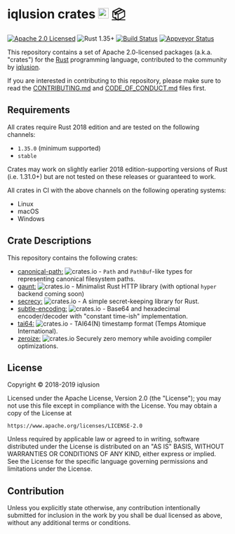 # iqlusion crates <a href="https://www.iqlusion.io"><img src="https://storage.googleapis.com/iqlusion-prod-web-assets/img/logo/iqlusion-rings-sm.png" alt="iqlusion" width="24" height="24"></a> <a href="https://crates.io">📦</a>

[![Apache 2.0 Licensed][license-image]][license-link]
![Rust 1.35+][rustc-image]
[![Build Status][build-image]][build-link]
[![Appveyor Status][appveyor-image]][appveyor-link]

This repository contains a set of Apache 2.0-licensed packages (a.k.a.  "crates")
for the [Rust](https://www.rust-lang.org/) programming language, contributed
to the community by [iqlusion](https://www.iqlusion.io).

If you are interested in contributing to this repository, please make sure to
read the [CONTRIBUTING.md] and [CODE_OF_CONDUCT.md] files first.

[CONTRIBUTING.md]: https://github.com/iqlusioninc/crates/blob/develop/CONTRIBUTING.md
[CODE_OF_CONDUCT.md]: https://github.com/iqlusioninc/crates/blob/develop/CODE_OF_CONDUCT.md

## Requirements

All crates require Rust 2018 edition and are tested on the following channels:

- `1.35.0` (minimum supported)
- `stable`

Crates may work on slightly earlier 2018 edition-supporting versions of Rust
(i.e. 1.31.0+) but are not tested on these releases or guaranteed to work.

All crates in CI with the above channels on the following operating systems:

- Linux
- macOS
- Windows

## Crate Descriptions

This repository contains the following crates:

- [canonical-path:](https://github.com/iqlusioninc/crates/tree/develop/canonical-path)
  ![crates.io](https://img.shields.io/crates/v/canonical-path.svg) -
  `Path` and `PathBuf`-like types for representing canonical filesystem paths.
- [gaunt:](https://github.com/iqlusioninc/crates/tree/develop/gaunt)
  ![crates.io](https://img.shields.io/crates/v/gaunt.svg) -
  Minimalist Rust HTTP library (with optional `hyper` backend coming soon)
- [secrecy:](https://github.com/iqlusioninc/crates/tree/develop/secrecy)
  ![crates.io](https://img.shields.io/crates/v/secrecy.svg) -
  A simple secret-keeping library for Rust.
- [subtle-encoding:](https://github.com/iqlusioninc/crates/tree/develop/subtle-encoding)
  ![crates.io](https://img.shields.io/crates/v/subtle-encoding.svg) -
  Base64 and hexadecimal encoder/decoder with "constant time-ish" implementation.
- [tai64:](https://github.com/iqlusioninc/crates/tree/develop/tai64)
  ![crates.io](https://img.shields.io/crates/v/tai64.svg) -
  TAI64(N) timestamp format (Temps Atomique International).
- [zeroize:](https://github.com/iqlusioninc/crates/tree/develop/zeroize)
  ![crates.io](https://img.shields.io/crates/v/zeroize.svg)
  Securely zero memory while avoiding compiler optimizations.

## License

Copyright © 2018-2019 iqlusion

Licensed under the Apache License, Version 2.0 (the "License");
you may not use this file except in compliance with the License.
You may obtain a copy of the License at

    https://www.apache.org/licenses/LICENSE-2.0

Unless required by applicable law or agreed to in writing, software
distributed under the License is distributed on an "AS IS" BASIS,
WITHOUT WARRANTIES OR CONDITIONS OF ANY KIND, either express or implied.
See the License for the specific language governing permissions and
limitations under the License.

## Contribution

Unless you explicitly state otherwise, any contribution intentionally
submitted for inclusion in the work by you shall be dual licensed as above,
without any additional terms or conditions.

[//]: # (badges)

[license-image]: https://img.shields.io/badge/license-Apache2.0-blue.svg
[license-link]: https://github.com/iqlusioninc/crates/blob/develop/LICENSE
[rustc-image]: https://img.shields.io/badge/rustc-1.35+-blue.svg
[build-image]: https://travis-ci.com/iqlusioninc/crates.svg?branch=develop
[build-link]: https://travis-ci.com/iqlusioninc/crates/
[appveyor-image]: https://ci.appveyor.com/api/projects/status/qslcjs7e1rn4a2w9?svg=true
[appveyor-link]: https://ci.appveyor.com/project/tony-iqlusion/crates
